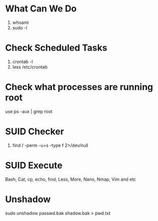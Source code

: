 # What Can We Do #
  1. whoami
  2. sudo -l

# Check Scheduled Tasks #
  1. crontab -l
  2. less /etc/crontab

# Check what processes are running root #
 use ps -aux | grep root

# SUID Checker #
  1. find / -perm -u=s -type f 2>/dev/null

# SUID Execute #
Bash, Cat, cp, echo, find, Less, More, Nano, Nmap, Vim and etc

# Unshadow #
sudo unshadow passwd.bak shadow.bak > pwd.txt
